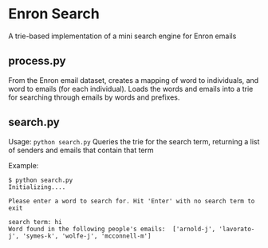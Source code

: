 # Enron Search

A trie-based implementation of a mini search engine for Enron emails

## process.py
From the Enron email dataset, creates a mapping of word to individuals, and word to emails (for each individual). Loads the words and emails into a trie for searching through emails by words and prefixes.

## search.py
Usage: `python search.py`
Queries the trie for the search term, returning a list of senders and emails that contain that term

Example:
```
$ python search.py
Initializing....

Please enter a word to search for. Hit 'Enter' with no search term to exit

search term: hi
Word found in the following people's emails:  ['arnold-j', 'lavorato-j', 'symes-k', 'wolfe-j', 'mcconnell-m']
```
